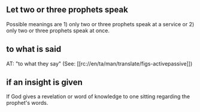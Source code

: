 ## Let two or three prophets speak ##

Possible meanings are 1) only two or three prophets speak at a service or 2) only two or three prophets speak at once.

## to what is said ##

AT: "to what they say" (See: [[rc://en/ta/man/translate/figs-activepassive]])

## if an insight is given ##

If God gives a revelation or word of knowledge to one sitting regarding the prophet's words.